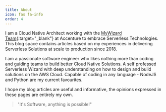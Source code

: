 ```yaml
---
title: About
icon: fas fa-info
order: 4
---
```


I am a Cloud Native Architect working with the [MyWizard Team](https://www.accenture.com/au-en/services/applied-intelligence/mywizard-intelligent-automation-platform){:target="_blank"} at Accenture to embrace Serverless Technologies.  This blog space contains articles based on my experiences in delivering Serverless Solutions at scale to production since 2018.

I am a passionate software engineer who likes nothing more than coding and guiding teams to build better Cloud Native Solutions.  A self professed Serverless Wizard with deep understanding on how to design and build solutions on the AWS Cloud.  Capable of coding in any language - NodeJS and Python are my current favourites.

I hope my blog articles are useful and informative, the opinions expressed in these pages are entirely my own.


> "It's Software, anything is possible!"


